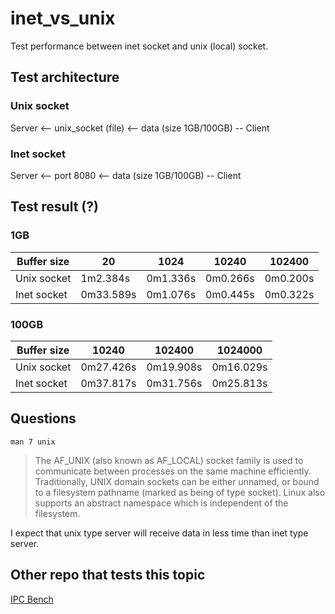 # inet_vs_unix

Test performance between inet socket and unix (local) socket.

## Test architecture

### Unix socket
Server <-- unix_socket (file) <-- data (size 1GB/100GB) -- Client

### Inet socket
Server <-- port 8080 <-- data (size 1GB/100GB) -- Client


## Test result (?)
### 1GB

Buffer size | 20 | 1024 | 10240 | 102400 
--- | --- | --- | --- | ---  
Unix socket | 1m2.384s | 0m1.336s | 0m0.266s | 0m0.200s
Inet socket | 0m33.589s | 0m1.076s | 0m0.445s | 0m0.322s

### 100GB
Buffer size  | 10240 | 102400 | 1024000 
--- | --- | --- | --- 
Unix socket | 0m27.426s | 0m19.908s | 0m16.029s
Inet socket | 0m37.817s | 0m31.756s | 0m25.813s

## Questions 
` man 7 unix `

> The AF_UNIX (also known as AF_LOCAL) socket family is used to communicate between processes on the
same machine efficiently.  Traditionally, UNIX domain sockets can be either unnamed, or bound to a
filesystem  pathname  (marked as being of type socket).  Linux also supports an abstract namespace
which is independent of the filesystem.

I expect that unix type server will receive data in less time than inet type server. 


## Other repo that tests this topic
[IPC Bench]([https://github.com/vuejs/vue](https://github.com/rigtorp/ipc-bench.git))
